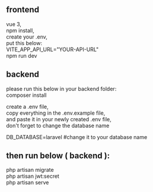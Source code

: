 frontend
---
vue 3, <br />
npm install, <br />
create your .env, <br />
put this below: <br />
VITE_APP_API_URL="YOUR-API-URL" <br />
npm run dev

backend
---
please run this below in your backend folder:<br />
composer install

create a .env file, <br />
copy everything in the .env.example file, <br />
and paste it in your newly created .env file, <br />
don't forget to change the database name

DB_DATABASE=laravel #change it to your database name

then run below ( backend ):
---
php artisan migrate <br />
php artisan jwt:secret <br />
php artisan serve

